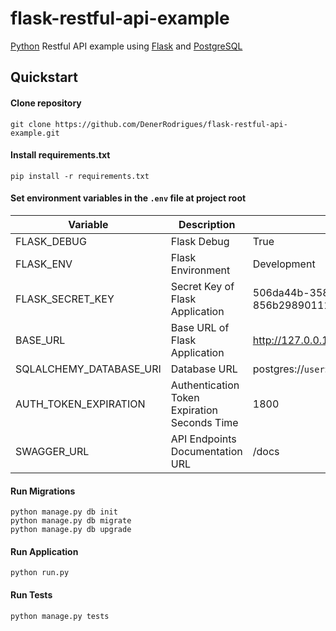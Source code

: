# flask-restful-api-example
[Python](https://www.python.org) Restful API example using [Flask](https://flask.palletsprojects.com) and [PostgreSQL](https://www.postgresql.org)


Quickstart
----------

#### Clone repository
```shell
git clone https://github.com/DenerRodrigues/flask-restful-api-example.git
```

#### Install requirements.txt

```shell
pip install -r requirements.txt
```

#### Set environment variables in the `.env` file at project root

Variable                | Description                                   | Example
------------------------|---------------------------------------------- |--------------------------------------------------------
FLASK_DEBUG             | Flask Debug                                   | True
FLASK_ENV               | Flask Environment                             | Development
FLASK_SECRET_KEY        | Secret Key of Flask Application               | 506da44b-3587-47af-93c5-856b29890111
BASE_URL                | Base URL of Flask Application                 | http://127.0.0.1:5000
SQLALCHEMY_DATABASE_URI | Database URL                                  | postgres://`user`:`password`@`host`:`5432`/`database`
AUTH_TOKEN_EXPIRATION   | Authentication Token Expiration Seconds Time  | 1800
SWAGGER_URL             | API Endpoints Documentation URL               | /docs

#### Run Migrations
```shell
python manage.py db init
python manage.py db migrate
python manage.py db upgrade
```

#### Run Application
```shell
python run.py
```

#### Run Tests
```shell
python manage.py tests
```
